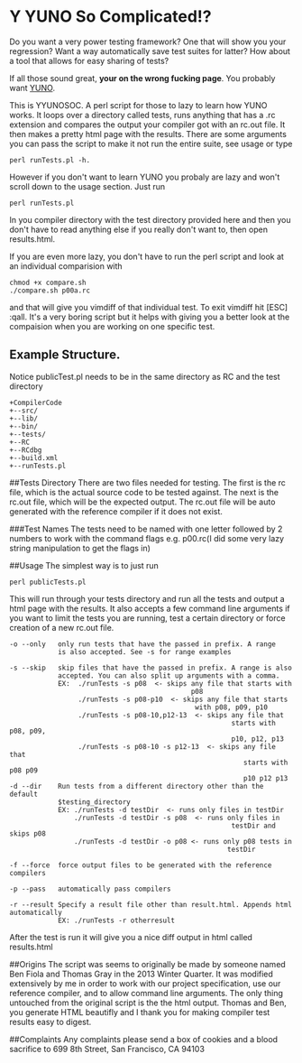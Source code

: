 # Y YUNO So Complicated!?
Do you want a very power testing framework? One that will show you your regression? Want a way automatically save test suites for latter?
How about a tool that allows for easy sharing of tests? 

If all those sound great, **your on the wrong fucking page**. You probably want [YUNO](https://github.com/bulatb/yuno). 

This is YYUNOSOC. A perl script for those to lazy to learn how YUNO works. It loops over a directory called
tests, runs anything that has a .rc extension and compares the output your compiler got with an rc.out file. It then makes
a pretty html page with the results. There are some arguments you can pass the script to make it not run the entire suite, see usage or type

    perl runTests.pl -h. 

However if you don't want to learn YUNO you probaly are lazy and won't scroll down to the usage section. Just run 

    perl runTests.pl
In you compiler directory with the test directory provided here and then you don't have to read anything else if you 
really don't want to, then open results.html.

If you are even more lazy, you don't have to run the perl script and look at an individual comparision with 

    chmod +x compare.sh
    ./compare.sh p00a.rc

and that will give you vimdiff of that individual test. To exit vimdiff hit [ESC] :qall. It's a very boring script but it helps with giving you a better look at the compaision when you are working on one specific test. 

## Example Structure.
Notice publicTest.pl needs to be in the same directory as RC and the test directory


    +CompilerCode
    +--src/
    +--lib/
    +--bin/
    +--tests/
    +--RC
    +--RCdbg
    +--build.xml
    +--runTests.pl

##Tests Directory
There are two files needed for testing. The first is the rc file, which is the actual source code to be tested 
against. The next is the rc.out file, which will be the expected output. The rc.out file will be auto generated with 
the reference compiler if it does not exist. 

###Test Names
The tests need to be named with one letter followed by 2 numbers to work with the command flags e.g. p00.rc(I 
did some very lazy string manipulation to get the flags in)


##Usage
The simplest way is to just run 
    
    perl publicTests.pl

This will run through your tests directory and run all the tests and output a html page with the results.
It also accepts a few command line arguments if you want to limit the tests you are running, test a certain directory 
or force creation of a new rc.out file.

    -o --only   only run tests that have the passed in prefix. A range 
                is also accepted. See -s for range examples

    -s --skip   skip files that have the passed in prefix. A range is also 
                accepted. You can also split up arguments with a comma. 
                EX:  ./runTests -s p08  <- skips any file that starts with 
                                                 p08
                     ./runTests -s p08-p10  <- skips any file that starts 
                                                  with p08, p09, p10
                     ./runTests -s p08-10,p12-13  <- skips any file that 
                                                           starts with p08, p09,
                                                           p10, p12, p13
                     ./runTests -s p08-10 -s p12-13  <- skips any file that 
                                                              starts with p08 p09
                                                              p10 p12 p13
    -d --dir    Run tests from a different directory other than the default
                $testing_directory
                EX: ./runTests -d testDir  <- runs only files in testDir
                    ./runTests -d testDir -s p08  <- runs only files in 
                                                           testDir and skips p08
                    ./runTests -d testDir -o p08 <- runs only p08 tests in 
                                                          testDir

    -f --force  force output files to be generated with the reference compilers

    -p --pass   automatically pass compilers

    -r --result Specify a result file other than result.html. Appends html automatically
                EX: ./runTests -r otherresult

After the test is run it will give you a nice diff output in html called results.html

##Origins
The script was seems to originally be made by someone named Ben Fiola and Thomas Gray in the 2013 Winter Quarter. It was modified extensively by me in order to work with our project specification, use our reference compiler, and to allow command line arguments. The only thing untouched from the original script is the the html output. Thomas and Ben, you generate HTML beautifly and I thank you for making compiler test results easy to digest. 

##Complaints 
Any complaints please send a box of cookies and a blood sacrifice to 
699 8th Street, San Francisco, CA 94103
